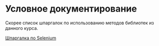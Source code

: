 # Условное документирование

Скорее список шпаргалок по использованию методов библиотек из данного курса.

[Шпаргалка по Selenium](selenium/README.md)
